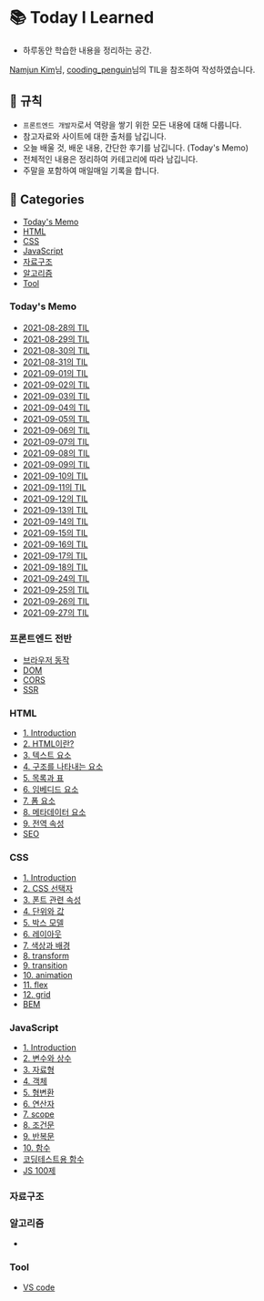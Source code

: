 # 📚 Today I Learned

- 하루동안 학습한 내용을 정리하는 공간.

[Namjun Kim](https://github.com/namjunemy/TIL)님, [cooding_penguin](https://www.instagram.com/cooding_penguin/)님의 TIL을 참조하여 작성하였습니다.

## 📢 규칙

- `프론트엔드 개발자`로서 역량을 쌓기 위한 모든 내용에 대해 다룹니다.
- 참고자료와 사이트에 대한 출처를 남깁니다.
- 오늘 배울 것, 배운 내용, 간단한 후기를 남깁니다. (Today's Memo)
- 전체적인 내용은 정리하여 카테고리에 따라 남깁니다.
- 주말을 포함하여 매일매일 기록을 합니다.

## 📁 Categories

- [Today's Memo](#todays-memo)
- [HTML](#html)
- [CSS](#css)
- [JavaScript](#javascript)
- [자료구조](#자료구조)
- [알고리즘](#알고리즘)
- [Tool](#tool)

### Today's Memo

- [2021-08-28의 TIL](Today's%20Memo/2021-08-28.md)
- [2021-08-29의 TIL](Today's%20Memo/2021-08-29.md)
- [2021-08-30의 TIL](Today's%20Memo/2021-08-30.md)
- [2021-08-31의 TIL](Today's%20Memo/2021-08-31.md)
- [2021-09-01의 TIL](Today's%20Memo/2021-09-01.md)
- [2021-09-02의 TIL](Today's%20Memo/2021-09-02.md)
- [2021-09-03의 TIL](Today's%20Memo/2021-09-03.md)
- [2021-09-04의 TIL](Today's%20Memo/2021-09-04.md)
- [2021-09-05의 TIL](Today's%20Memo/2021-09-05.md)
- [2021-09-06의 TIL](Today's%20Memo/2021-09-06.md)
- [2021-09-07의 TIL](Today's%20Memo/2021-09-07.md)
- [2021-09-08의 TIL](Today's%20Memo/2021-09-08.md)
- [2021-09-09의 TIL](Today's%20Memo/2021-09-09.md)
- [2021-09-10의 TIL](Today's%20Memo/2021-09-10.md)
- [2021-09-11의 TIL](Today's%20Memo/2021-09-11.md)
- [2021-09-12의 TIL](Today's%20Memo/2021-09-12.md)
- [2021-09-13의 TIL](Today's%20Memo/2021-09-13.md)
- [2021-09-14의 TIL](Today's%20Memo/2021-09-14.md)
- [2021-09-15의 TIL](Today's%20Memo/2021-09-15.md)
- [2021-09-16의 TIL](Today's%20Memo/2021-09-16.md)
- [2021-09-17의 TIL](Today's%20Memo/2021-09-17.md)
- [2021-09-18의 TIL](Today's%20Memo/2021-09-18.md)
- [2021-09-24의 TIL](Today's%20Memo/2021-09-24.md)
- [2021-09-25의 TIL](Today's%20Memo/2021-09-25.md)
- [2021-09-26의 TIL](Today's%20Memo/2021-09-26.md)
- [2021-09-27의 TIL](Today's%20Memo/2021-09-27.md)

### 프론트엔드 전반

- [브라우저 동작](FrontEnd/browser-rendering.md)
- [DOM](FrontEnd/DOM.md)
- [CORS](FrontEnd/CORS.md)
- [SSR](FrontEnd/SSR.md)

### HTML

- [1. Introduction](HTML/1.%20Introduction.md)
- [2. HTML이란?](HTML/2.%20what-is-html.md)
- [3. 텍스트 요소](HTML/3.%20text-element.md)
- [4. 구조를 나타내는 요소](HTML/4.%20structure-element.md)
- [5. 목록과 표](HTML/5.%20list-and-table.md)
- [6. 임베디드 요소](HTML/6.%20embedded-element.md)
- [7. 폼 요소](HTML/7.%20form-element.md)
- [8. 메타데이터 요소](HTML/8.%20meta-element.md)
- [9. 전역 속성](HTML/9.%20global-attributes.md)
- [SEO](HTML/SEO.md)

### CSS

- [1. Introduction](CSS/1.%20introduction.md)
- [2. CSS 선택자](CSS/2.%20selector.md)
- [3. 폰트 관련 속성](CSS/3.%20font.md)
- [4. 단위와 값](CSS/4.%20unit.md)
- [5. 박스 모델](CSS/5.%20box-model.md)
- [6. 레이아웃](CSS/6.%20layout.md)
- [7. 색상과 배경](CSS/7.%20color-and-background.md)
- [8. transform](CSS/8.%20transform.md)
- [9. transition](CSS/9.%20transition.md)
- [10. animation](CSS/10.%20animation.md)
- [11. flex](CSS/11.%20flex.md)
- [12. grid](CSS/12.%20grid.md)
- [BEM](CSS/BEM.md)

### JavaScript

- [1. Introduction](JavaScript/1.%20introduction.md)
- [2. 변수와 상수](JavaScript/2.%20변수와%20상수.md)
- [3. 자료형](JavaScript/3.%20자료형.md)
- [4. 객체](JavaScript/4.%20객체.md)
- [5. 형변환](JavaScript/5.%20형변환.md)
- [6. 연산자](JavaScript/6.%20연산자.md)
- [7. scope](JavaScript/7.%20scope.md)
- [8. 조건문](JavaScript/8.%20조건문.md)
- [9. 반복문](JavaScript/9.%20반복문.md)
- [10. 함수](JavaScript/10.%20함수.md)
- [코딩테스트용 함수](JavaScript/coding-test.md)
- [JS 100제](JavaScript/JS100.md)

### 자료구조

### 알고리즘

-

### Tool

- [VS code](Tool/vs-code.md)
